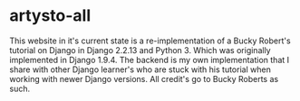 # artysto-all
This website in it's current state is a re-implementation of a Bucky Robert's tutorial on Django in Django 2.2.13 and Python 3. Which was originally implemented in Django 1.9.4. The backend is my own implementation that I share with other Django learner's who are stuck with his tutorial when working with newer Django versions. All credit's go to Bucky Roberts as such.
